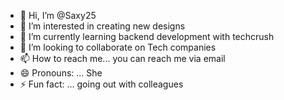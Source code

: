 - 👋 Hi, I’m @Saxy25
- 👀 I’m interested in creating new designs
- 🌱 I’m currently learning backend development with techcrush 
- 💞️ I’m looking to collaborate on Tech companies 
- 📫 How to reach me... you can reach me via email 
- 😄 Pronouns: ... She
- ⚡ Fun fact: ... going out with colleagues 

<!---
Saxy25/Saxy25 is a ✨ special ✨ repository because its `README.md` (this file) appears on your GitHub profile.
You can click the Preview link to take a look at your changes.
--->
